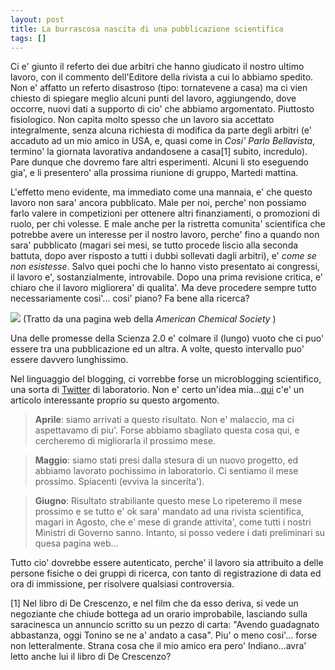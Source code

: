 ```yaml
---
layout: post
title: La burrascosa nascita di una pubblicazione scientifica
tags: []
---
```


Ci e' giunto il referto dei due arbitri che hanno giudicato il nostro ultimo lavoro, con il commento dell'Editore della rivista a cui lo abbiamo spedito. Non e' affatto un referto disastroso (tipo: tornatevene a casa) ma ci vien chiesto di spiegare meglio alcuni punti del lavoro, aggiungendo, dove occorre, nuovi dati a supporto di cio' che abbiamo argomentato.
Piuttosto fisiologico. Non capita molto spesso che un lavoro sia accettato integralmente, senza alcuna richiesta di modifica da parte degli arbitri (e' accaduto ad un mio amico in USA, e, quasi come in *Cosi' Parlo Bellavista*, termino' la giornata lavorativa andandosene a casa[1] subito, incredulo).
Pare dunque che dovremo fare altri esperimenti. Alcuni li sto eseguendo gia', e li presentero' alla prossima riunione di gruppo, Martedi mattina.

L'effetto meno evidente, ma immediato come una mannaia, e' che questo lavoro non sara' ancora pubblicato. Male per noi, perche' non possiamo farlo valere in competizioni per ottenere altri finanziamenti, o promozioni di ruolo, per chi volesse. E male anche per la ristretta comunita' scientifica che potrebbe avere un interesse per il nostro lavoro, perche' fino a quando non sara' pubblicato (magari sei mesi, se tutto procede liscio alla seconda battuta, dopo aver risposto a tutti i dubbi sollevati dagli arbitri), e' *come se non esistesse*. Salvo quei pochi che lo hanno visto presentato ai congressi, il lavoro e', sostanzialmente, introvabile. Dopo una prima revisione critica, e' chiaro che il lavoro migliorera' di qualita'. Ma deve procedere sempre tutto necessariamente cosi'... cosi' piano? Fa bene alla ricerca?

![](http://community.acs.org/journals/acbcct/cs/Portals/0/wiki/PeerReview.jpg)
(Tratto da una pagina web della *American Chemical Society* )

Una delle promesse della Scienza 2.0 e' colmare il (lungo) vuoto che ci puo' essere tra una pubblicazione ed un altra. A volte, questo intervallo puo' essere davvero lunghissimo.

Nel linguaggio del blogging, ci vorrebbe forse un microblogging scientifico, una sorta di [Twitter](http://twitter.com/) di laboratorio. Non e' certo un'idea mia...[qui](http://shirleywho.wordpress.com/2008/10/03/incremental-and-continuous-a-new-paradigm-for-scientific-publishing/)
c'e' un articolo interessante proprio su questo argomento.

> **Aprile**: siamo arrivati a questo risultato. Non e' malaccio, ma ci aspettavamo di piu'. Forse abbiamo sbagliato questa cosa qui, e cercheremo di migliorarla il prossimo mese.

> **Maggio**: siamo stati presi dalla stesura di un nuovo progetto, ed abbiamo lavorato pochissimo in laboratorio. Ci sentiamo il mese prossimo. Spiacenti (evviva la sincerita').

> **Giugno**: Risultato strabiliante questo mese![]() Lo ripeteremo il mese prossimo e se tutto e' ok sara' mandato ad una rivista scientifica, magari in Agosto, che e' mese di grande attivita', come tutti i nostri Ministri di Governo sanno. Intanto, si posso vedere i dati preliminari su quesa pagina web...

Tutto cio' dovrebbe essere autenticato, perche' il lavoro sia attribuito a delle persone fisiche o dei gruppi di ricerca, con tanto di registrazione di data ed ora di immissione, per risolvere qualsiasi controversia.

[1] Nel libro di De Crescenzo, e nel film che da esso deriva, si vede un negoziante che chiude bottega ad un orario improbabile, lasciando sulla saracinesca un annuncio scritto su un pezzo di carta: "Avendo guadagnato abbastanza, oggi Tonino se ne a' andato a casa". Piu' o meno cosi'... forse non letteralmente. Strana cosa che il mio amico era pero' Indiano...avra' letto anche lui il libro di De Crescenzo?
